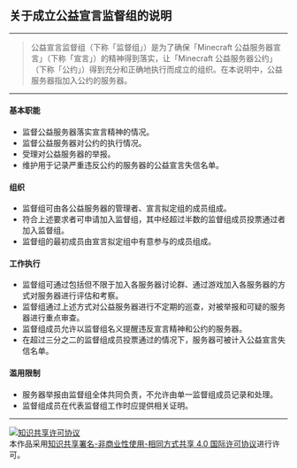 ## 关于成立公益宣言监督组的说明

-----

> 公益宣言监督组（下称「监督组」）是为了确保「Minecraft 公益服务器宣言」（下称「宣言」）的精神得到落实，让「Minecraft 公益服务器公约」（下称「公约」）得到充分和正确地执行而成立的组织。在本说明中，公益服务器指加入公约的服务器。

-----

#### 基本职能
* 监督公益服务器落实宣言精神的情况。
* 监督公益服务器对公约的执行情况。
* 受理对公益服务器的举报。
* 维护用于记录严重违反公约的服务器的公益宣言失信名单。

#### 组织
* 监督组可由各公益服务器的管理者、宣言拟定组的成员组成。
* 符合上述要求者可申请加入监督组，其中经超过半数的监督组成员投票通过者加入监督组。
* 监督组的最初成员由宣言拟定组中有意参与的成员组成。

#### 工作执行
* 监督组可通过包括但不限于加入各服务器讨论群、通过游戏加入各服务器的方式对服务器进行评估和考察。
* 监督组通过上述方式对公益服务器进行不定期的巡查，对被举报和可疑的服务器进行重点审查。
* 监督组成员允许以监督组名义提醒违反宣言精神和公约的服务器。
* 在超过三分之二的监督组成员投票通过的情况下，服务器可被计入公益宣言失信名单。

#### 滥用限制
* 服务器举报由监督组全体共同负责，不允许由单一监督组成员记录和处理。
* 监督组成员在代表监督组工作时应提供相关证明。


-----


<a rel="license" href="http://creativecommons.org/licenses/by-nc-sa/4.0/"><img alt="知识共享许可协议" style="border-width:0" src="https://i.creativecommons.org/l/by-nc-sa/4.0/88x31.png" /></a><br />本作品采用<a rel="license" href="http://creativecommons.org/licenses/by-nc-sa/4.0/">知识共享署名-非商业性使用-相同方式共享 4.0 国际许可协议</a>进行许可。
